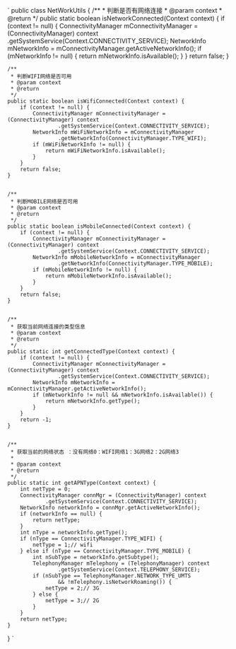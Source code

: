 `
public class NetWorkUtils {
    /**
     * 判断是否有网络连接
     * @param context
     * @return
     */
    public static boolean isNetworkConnected(Context context) {
        if (context != null) {
            ConnectivityManager mConnectivityManager = (ConnectivityManager) context
                    .getSystemService(Context.CONNECTIVITY_SERVICE);
            NetworkInfo mNetworkInfo = mConnectivityManager.getActiveNetworkInfo();
            if (mNetworkInfo != null) {
                return mNetworkInfo.isAvailable();
            }
        }
        return false;
    }


    /**
     * 判断WIFI网络是否可用
     * @param context
     * @return
     */
    public static boolean isWifiConnected(Context context) {
        if (context != null) {
            ConnectivityManager mConnectivityManager = (ConnectivityManager) context
                    .getSystemService(Context.CONNECTIVITY_SERVICE);
            NetworkInfo mWiFiNetworkInfo = mConnectivityManager
                    .getNetworkInfo(ConnectivityManager.TYPE_WIFI);
            if (mWiFiNetworkInfo != null) {
                return mWiFiNetworkInfo.isAvailable();
            }
        }
        return false;
    }


    /**
     * 判断MOBILE网络是否可用
     * @param context
     * @return
     */
    public static boolean isMobileConnected(Context context) {
        if (context != null) {
            ConnectivityManager mConnectivityManager = (ConnectivityManager) context
                    .getSystemService(Context.CONNECTIVITY_SERVICE);
            NetworkInfo mMobileNetworkInfo = mConnectivityManager
                    .getNetworkInfo(ConnectivityManager.TYPE_MOBILE);
            if (mMobileNetworkInfo != null) {
                return mMobileNetworkInfo.isAvailable();
            }
        }
        return false;
    }


    /**
     * 获取当前网络连接的类型信息
     * @param context
     * @return
     */
    public static int getConnectedType(Context context) {
        if (context != null) {
            ConnectivityManager mConnectivityManager = (ConnectivityManager) context
                    .getSystemService(Context.CONNECTIVITY_SERVICE);
            NetworkInfo mNetworkInfo = mConnectivityManager.getActiveNetworkInfo();
            if (mNetworkInfo != null && mNetworkInfo.isAvailable()) {
                return mNetworkInfo.getType();
            }
        }
        return -1;
    }


    /**
     * 获取当前的网络状态 ：没有网络0：WIFI网络1：3G网络2：2G网络3
     *
     * @param context
     * @return
     */
    public static int getAPNType(Context context) {
        int netType = 0;
        ConnectivityManager connMgr = (ConnectivityManager) context
                .getSystemService(Context.CONNECTIVITY_SERVICE);
        NetworkInfo networkInfo = connMgr.getActiveNetworkInfo();
        if (networkInfo == null) {
            return netType;
        }
        int nType = networkInfo.getType();
        if (nType == ConnectivityManager.TYPE_WIFI) {
            netType = 1;// wifi
        } else if (nType == ConnectivityManager.TYPE_MOBILE) {
            int nSubType = networkInfo.getSubtype();
            TelephonyManager mTelephony = (TelephonyManager) context
                    .getSystemService(Context.TELEPHONY_SERVICE);
            if (nSubType == TelephonyManager.NETWORK_TYPE_UMTS
                    && !mTelephony.isNetworkRoaming()) {
                netType = 2;// 3G
            } else {
                netType = 3;// 2G
            }
        }
        return netType;
    }
}
`
